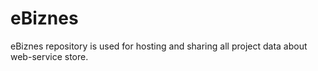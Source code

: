 # eBiznes
eBiznes repository is used for hosting and sharing all project data about web-service store.
